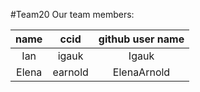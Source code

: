 #Team20 Our team members:

| name  |  ccid  |  github user name  |
|:-----:|:------:|:------------------:|
|  Ian  | igauk  |       Igauk        |
| Elena | earnold|    ElenaArnold     | 